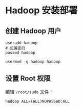 # Hadoop 安装部署

## 创建 Hadoop 用户

```shell
useradd hadoop
# 设置密码
passwd hadoop

usermod -g hadoop hadoop
```

## 设置 Root 权限

编辑 `/root/sudo` 文件：

```shell
hadoop ALL=(ALL)NOPASSWD:ALL
```